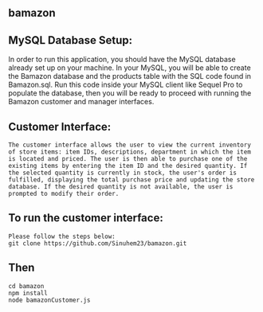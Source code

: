 ## bamazon

## MySQL Database Setup:

In order to run this application, you should have the MySQL database already set up on your machine. In your MySQL, you will be able to create the Bamazon database and the products table with the SQL code found in Bamazon.sql. Run this code inside your MySQL client like Sequel Pro to populate the database, then you will be ready to proceed with running the Bamazon customer and manager interfaces.

## Customer Interface:
```
The customer interface allows the user to view the current inventory of store items: item IDs, descriptions, department in which the item is located and priced. The user is then able to purchase one of the existing items by entering the item ID and the desired quantity. If the selected quantity is currently in stock, the user's order is fulfilled, displaying the total purchase price and updating the store database. If the desired quantity is not available, the user is prompted to modify their order.
```

## To run the customer interface: 

```
Please follow the steps below:
git clone https://github.com/Sinuhem23/bamazon.git
```

## Then
```
cd bamazon
npm install
node bamazonCustomer.js
```